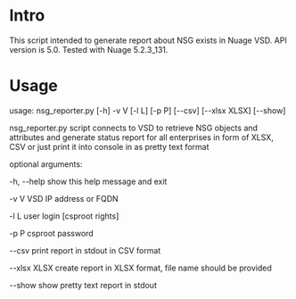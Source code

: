 # Intro
This script intended to generate report about NSG exists in Nuage VSD.
API version is 5.0.
Tested with Nuage 5.2.3_131.

# Usage
usage: nsg_reporter.py [-h] -v V [-l L] [-p P] [--csv] [--xlsx XLSX] [--show]

nsg_reporter.py script connects to VSD to retrieve NSG objects and attributes
and generate status report for all enterprises in form of XLSX, CSV or just
print it into console in as pretty text format

optional arguments:
  
  -h, --help   show this help message and exit
  
  -v V         VSD IP address or FQDN
  
  -l L         user login [csproot rights]
  
  -p P         csproot password
  
  --csv        print report in stdout in CSV format
  
  --xlsx XLSX  create report in XLSX format, file name should be provided
  
  --show       show pretty text report in stdout



